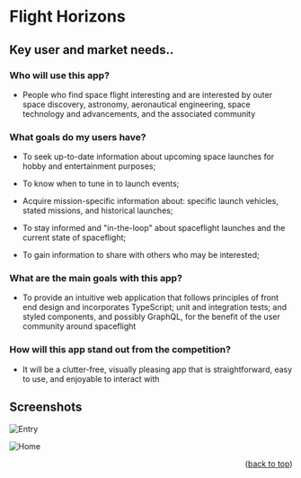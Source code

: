 # Flight Horizons


## Key user and market needs..

### Who will use this app?
    
* People who find space flight interesting and are interested by outer space discovery, astronomy, aeronautical engineering, space technology and advancements, and the associated community
    
### What goals do my users have?

* To seek up-to-date information about upcoming space launches for hobby and entertainment purposes; 

* To know when to tune in to launch events;

* Acquire mission-specific information about: specific launch vehicles, stated missions, and historical launches;

* To stay informed and "in-the-loop" about spaceflight launches and the current state of spaceflight;

* To gain information to share with others who may be interested;


### What are the main goals with this app?

* To provide an intuitive web application that follows principles of front end design and incorporates TypeScript; unit and integration tests; and styled components, and possibly GraphQL, for the benefit of the user community around spaceflight

### How will this app stand out from the competition?

* It will be a clutter-free, visually pleasing app that is straightforward, easy to use, and enjoyable to interact with


## Screenshots
![Entry](https://flight-horizons.s3.us-west-2.amazonaws.com/entry_screenshot.png)

![Home](https://flight-horizons.s3.us-west-2.amazonaws.com/home_screenshot.png)



<p align="right">(<a href="#top">back to top</a>)</p>

